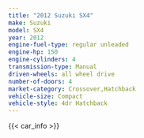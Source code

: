 ```yaml
---
title: "2012 Suzuki SX4"
make: Suzuki
model: SX4
year: 2012
engine-fuel-type: regular unleaded
engine-hp: 150
engine-cylinders: 4
transmission-type: Manual
driven-wheels: all wheel drive
number-of-doors: 4
market-category: Crossover,Hatchback
vehicle-size: Compact
vehicle-style: 4dr Hatchback
---
```


{{< car_info >}}
